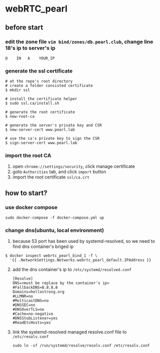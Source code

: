 # webRTC_pearl
## before start
### edit the zone file `vim bind/zones/db.pearl.club`, change line 18's ip to server's ip
```
@    IN   A    YOUR_IP
```
### generate the ssl certificate
```
# at the repo's root directory
# create a folder consisted certificate
$ mkdir ssl

# install the certificate helper
$ sudo ssl.ca/install.sh

# generate the root certificate
$ new-root-ca

# generate the server's private key and CSR
$ new-server-cert www.pearl.lab

# use the ca's private key to sign the CSR
$ sign-server-cert www.pearl.lab
```
### import the root CA
1. open `chrome://settings/security`, click manage certificate
2. goto `Authorities` tab, and click `import` button
3. import the root certificate `ssl/ca.crt`

## how to start?
### use docker compose
`sudo docker-compose -f docker-compose.yml up`

### change dns(ubuntu, local environment)
1. because 53 port has been used by systemd-resolved, so we need to find dns container's briged ip
  ```
  $ docker inspect webrtc_pearl_bind_1 -f \
    '{{ .NetworkSettings.Networks.webrtc_pearl_default.IPAddress }}
  ```
2. add the dns container's ip to `/etc/systemd/resolved.conf`
    ```
    [Resolve]
    DNS=<must be replace by the container's ip>
    #FallbackDNS=8.8.8.8
    Domains=hellostrong.org
    #LLMNR=no
    #MulticastDNS=no
    #DNSSEC=no
    #DNSOverTLS=no
    #Cache=no-negative
    #DNSStubListener=yes
    #ReadEtcHosts=yes
    ```
3. link the systemd-resolved managed resolve.conf file to `/etc/resolv.conf`
    ```
    sudo ln -sf /run/systemd/resolve/resolv.conf /etc/resolv.conf
    ```
